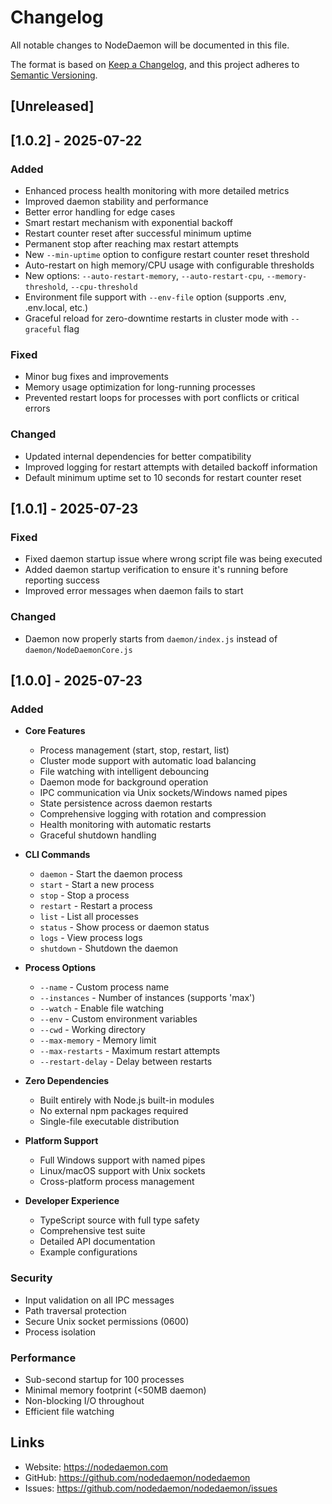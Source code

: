 # Changelog

All notable changes to NodeDaemon will be documented in this file.

The format is based on [Keep a Changelog](https://keepachangelog.com/en/1.0.0/),
and this project adheres to [Semantic Versioning](https://semver.org/spec/v2.0.0.html).

## [Unreleased]

## [1.0.2] - 2025-07-22

### Added
- Enhanced process health monitoring with more detailed metrics
- Improved daemon stability and performance
- Better error handling for edge cases
- Smart restart mechanism with exponential backoff
- Restart counter reset after successful minimum uptime
- Permanent stop after reaching max restart attempts
- New `--min-uptime` option to configure restart counter reset threshold
- Auto-restart on high memory/CPU usage with configurable thresholds
- New options: `--auto-restart-memory`, `--auto-restart-cpu`, `--memory-threshold`, `--cpu-threshold`
- Environment file support with `--env-file` option (supports .env, .env.local, etc.)
- Graceful reload for zero-downtime restarts in cluster mode with `--graceful` flag

### Fixed
- Minor bug fixes and improvements
- Memory usage optimization for long-running processes
- Prevented restart loops for processes with port conflicts or critical errors

### Changed
- Updated internal dependencies for better compatibility
- Improved logging for restart attempts with detailed backoff information
- Default minimum uptime set to 10 seconds for restart counter reset

## [1.0.1] - 2025-07-23

### Fixed
- Fixed daemon startup issue where wrong script file was being executed
- Added daemon startup verification to ensure it's running before reporting success
- Improved error messages when daemon fails to start

### Changed
- Daemon now properly starts from `daemon/index.js` instead of `daemon/NodeDaemonCore.js`

## [1.0.0] - 2025-07-23

### Added
- **Core Features**
  - Process management (start, stop, restart, list)
  - Cluster mode support with automatic load balancing
  - File watching with intelligent debouncing
  - Daemon mode for background operation
  - IPC communication via Unix sockets/Windows named pipes
  - State persistence across daemon restarts
  - Comprehensive logging with rotation and compression
  - Health monitoring with automatic restarts
  - Graceful shutdown handling

- **CLI Commands**
  - `daemon` - Start the daemon process
  - `start` - Start a new process
  - `stop` - Stop a process
  - `restart` - Restart a process
  - `list` - List all processes
  - `status` - Show process or daemon status
  - `logs` - View process logs
  - `shutdown` - Shutdown the daemon

- **Process Options**
  - `--name` - Custom process name
  - `--instances` - Number of instances (supports 'max')
  - `--watch` - Enable file watching
  - `--env` - Custom environment variables
  - `--cwd` - Working directory
  - `--max-memory` - Memory limit
  - `--max-restarts` - Maximum restart attempts
  - `--restart-delay` - Delay between restarts

- **Zero Dependencies**
  - Built entirely with Node.js built-in modules
  - No external npm packages required
  - Single-file executable distribution

- **Platform Support**
  - Full Windows support with named pipes
  - Linux/macOS support with Unix sockets
  - Cross-platform process management

- **Developer Experience**
  - TypeScript source with full type safety
  - Comprehensive test suite
  - Detailed API documentation
  - Example configurations

### Security
- Input validation on all IPC messages
- Path traversal protection
- Secure Unix socket permissions (0600)
- Process isolation

### Performance
- Sub-second startup for 100 processes
- Minimal memory footprint (<50MB daemon)
- Non-blocking I/O throughout
- Efficient file watching

## Links

- Website: https://nodedaemon.com
- GitHub: https://github.com/nodedaemon/nodedaemon
- Issues: https://github.com/nodedaemon/nodedaemon/issues